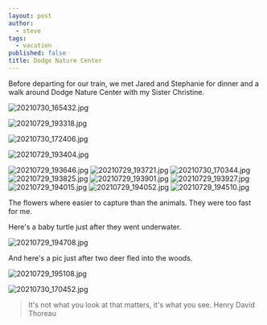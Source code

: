 ```yaml
---
layout: post
author:
  - steve
tags:
  - vacation
published: false
title: Dodge Nature Center
---
```

Before departing for our train, we met Jared and Stephanie for dinner and a walk around Dodge Nature Center with my Sister Christine.  

![20210730_165432.jpg]({{site.baseurl}}/assets/media/20210730_165432.jpg)

![20210729_193318.jpg]({{site.baseurl}}/assets/media/20210729_193318.jpg)

![20210730_172406.jpg]({{site.baseurl}}/assets/media/20210730_172406.jpg)

![20210729_193404.jpg]({{site.baseurl}}/assets/media/20210729_193404.jpg)

![20210729_193646.jpg]({{site.baseurl}}/assets/media/20210729_193646.jpg)
![20210729_193721.jpg]({{site.baseurl}}/assets/media/20210729_193721.jpg)
![20210730_170344.jpg]({{site.baseurl}}/assets/media/20210730_170344.jpg)
![20210729_193825.jpg]({{site.baseurl}}/assets/media/20210729_193825.jpg)
![20210729_193901.jpg]({{site.baseurl}}/assets/media/20210729_193901.jpg)
![20210729_193927.jpg]({{site.baseurl}}/assets/media/20210729_193927.jpg)
![20210729_194015.jpg]({{site.baseurl}}/assets/media/20210729_194015.jpg)
![20210729_194052.jpg]({{site.baseurl}}/assets/media/20210729_194052.jpg)
![20210729_194510.jpg]({{site.baseurl}}/assets/media/20210729_194510.jpg)

The flowers where easier to capture than the animals. They were too fast for me.    

Here's a baby turtle just after they went underwater.  

![20210729_194708.jpg]({{site.baseurl}}/assets/media/20210729_194708.jpg)

And here's a pic just after two deer fled into the woods.  

![20210729_195108.jpg]({{site.baseurl}}/assets/media/20210729_195108.jpg)

![20210730_170452.jpg]({{site.baseurl}}/assets/media/20210730_170452.jpg)

>It's not what you look at that matters, it's what you see.
>Henry David Thoreau





